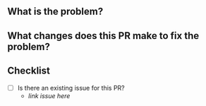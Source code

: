 ## What is the problem?

## What changes does this PR make to fix the problem?

## Checklist

- [ ] Is there an existing issue for this PR?
  - _link issue here_
